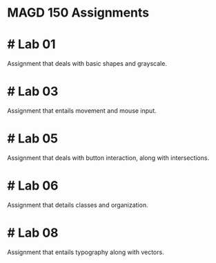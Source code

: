 # MAGD 150 Assignments

# # Lab 01
Assignment that deals with basic shapes and grayscale.

# # Lab 03
Assignment that entails movement and mouse input.

# # Lab 05
Assignment that deals with button interaction, along with intersections.

# # Lab 06
Assignment that details classes and organization.

# # Lab 08
Assignment that entails typography along with vectors.
